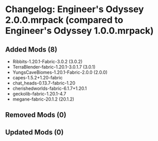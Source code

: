 # Changelog: Engineer's Odyssey 2.0.0.mrpack (compared to Engineer's Odyssey 1.0.0.mrpack)

## Added Mods (8)
- Ribbits-1.20.1-Fabric-3.0.2 (3.0.2)
- TerraBlender-fabric-1.20.1-3.0.1.7 (3.0.1)
- YungsCaveBiomes-1.20.1-Fabric-2.0.0 (2.0.0)
- capes-1.5.2+1.20-fabric
- chat_heads-0.13.7-fabric-1.20
- cherishedworlds-fabric-6.1.7+1.20.1
- geckolib-fabric-1.20.1-4.7
- megane-fabric-20.1.2 (20.1.2)

## Removed Mods (0)

## Updated Mods (0)